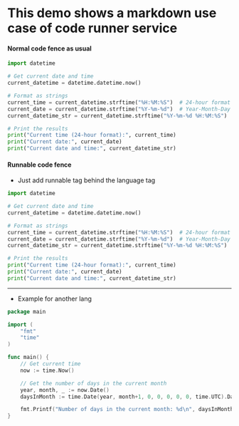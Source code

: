 # This demo shows a markdown use case of code runner service



#### Normal code fence as usual
``` python
import datetime

# Get current date and time
current_datetime = datetime.datetime.now()

# Format as strings
current_time = current_datetime.strftime("%H:%M:%S")  # 24-hour format
current_date = current_datetime.strftime("%Y-%m-%d")  # Year-Month-Day format
current_datetime_str = current_datetime.strftime("%Y-%m-%d %H:%M:%S")  # Year-Month-Day Hour:Minute:Second format

# Print the results
print("Current time (24-hour format):", current_time)
print("Current date:", current_date)
print("Current date and time:", current_datetime_str)
```
#### Runnable code fence
- Just add runnable tag behind the language tag
``` python runnable
import datetime

# Get current date and time
current_datetime = datetime.datetime.now()

# Format as strings
current_time = current_datetime.strftime("%H:%M:%S")  # 24-hour format
current_date = current_datetime.strftime("%Y-%m-%d")  # Year-Month-Day format
current_datetime_str = current_datetime.strftime("%Y-%m-%d %H:%M:%S")  # Year-Month-Day Hour:Minute:Second format

# Print the results
print("Current time (24-hour format):", current_time)
print("Current date:", current_date)
print("Current date and time:", current_datetime_str)
```
---
- Example for another lang 
``` go runnable
package main

import (
	"fmt"
	"time"
)

func main() {
	// Get current time
	now := time.Now()

	// Get the number of days in the current month
	year, month, _ := now.Date()
	daysInMonth := time.Date(year, month+1, 0, 0, 0, 0, 0, time.UTC).Day()

	fmt.Printf("Number of days in the current month: %d\n", daysInMonth)
}
```
